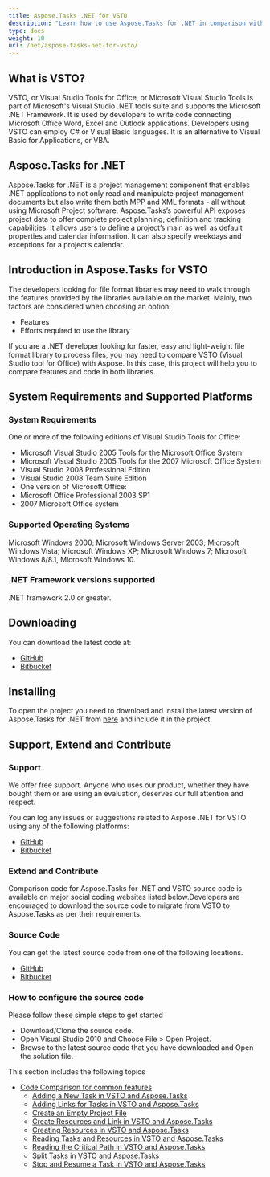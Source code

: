 ```yaml
---
title: Aspose.Tasks .NET for VSTO
description: "Learn how to use Aspose.Tasks for .NET in comparison with Visual Studio Tools for Office."
type: docs
weight: 10
url: /net/aspose-tasks-net-for-vsto/
---
```


## **What is VSTO?**
VSTO, or Visual Studio Tools for Office, or Microsoft Visual Studio Tools is part of Microsoft's Visual Studio .NET tools suite and supports the Microsoft .NET Framework. It is used by developers to write code connecting Microsoft Office Word, Excel and Outlook applications. Developers using VSTO can employ C# or Visual Basic languages. It is an alternative to Visual Basic for Applications, or VBA.

## **Aspose.Tasks for .NET**
Aspose.Tasks for .NET is a project management component that enables .NET applications to not only read and manipulate project management documents but also write them both MPP and XML formats - all without using Microsoft Project software.
Aspose.Tasks’s powerful API exposes project data to offer complete project planning, definition and tracking capabilities. It allows users to define a project’s main as well as default properties and calendar information. It can also specify weekdays and exceptions for a project’s calendar.

## **Introduction in Aspose.Tasks for VSTO**
The developers looking for file format libraries may need to walk through the features provided by the libraries available on the market. Mainly, two factors are considered when choosing an option:

- Features
- Efforts required to use the library

If you are a .NET developer looking for faster, easy and light-weight file format library to process files, you may need to compare VSTO (Visual Studio tool for Office) with Aspose. In this case, this project will help you to compare features and code in both libraries.

## **System Requirements and Supported Platforms**

### **System Requirements**
One or more of the following editions of Visual Studio Tools for Office:

- Microsoft Visual Studio 2005 Tools for the Microsoft Office System
- Microsoft Visual Studio 2005 Tools for the 2007 Microsoft Office System
- Visual Studio 2008 Professional Edition
- Visual Studio 2008 Team Suite Edition
- One version of Microsoft Office:
- Microsoft Office Professional 2003 SP1
- 2007 Microsoft Office system

### **Supported Operating Systems**
Microsoft Windows 2000; Microsoft Windows Server 2003; Microsoft Windows Vista; Microsoft Windows XP; Microsoft Windows 7; Microsoft Windows 8/8.1, Microsoft Windows 10.

### **.NET Framework versions supported**
.NET framework 2.0 or greater.

## **Downloading**
You can download the latest code at:

- [GitHub](https://github.com/asposemarketplace/Aspose_for_VSTO/releases)
- [Bitbucket](https://bitbucket.org/asposemarketplace/aspose-for-vsto/downloads/)

## **Installing**
To open the project you need to download and install the latest version of Aspose.Tasks for .NET from [here](https://products.aspose.com/tasks/net) and include it in the project.

## **Support, Extend and Contribute**

### **Support**
We offer free support. Anyone who uses our product, whether they have bought them or are using an evaluation, deserves our full attention and respect.

You can log any issues or suggestions related to Aspose .NET for VSTO using any of the following platforms:

- [GitHub](https://github.com/asposemarketplace/Aspose_for_VSTO)
- [Bitbucket](https://bitbucket.org/asposemarketplace/aspose-for-vsto/src/master/)

### **Extend and Contribute**
Comparison code for Aspose.Tasks for .NET and VSTO source code is available on major social coding websites listed below.Developers are encouraged to download the source code to migrate from VSTO to Aspose.Tasks as per their requirements.

### **Source Code**
You can get the latest source code from one of the following locations.

- [GitHub](https://github.com/asposemarketplace/Aspose_for_VSTO)
- [Bitbucket](https://bitbucket.org/asposemarketplace/aspose-for-vsto/src/master/)

### **How to configure the source code**
Please follow these simple steps to get started

- Download/Clone the source code.
- Open Visual Studio 2010 and Choose File > Open Project.
- Browse to the latest source code that you have downloaded and Open the solution file.

This section includes the following topics

- [Code Comparison for common features](/tasks/net/code-comparison-for-common-features/)
  - [Adding a New Task in VSTO and Aspose.Tasks](/tasks/net/adding-a-new-task-in-vsto-and-aspose-tasks/)
  - [Adding Links for Tasks in VSTO and Aspose.Tasks](/tasks/net/adding-links-for-tasks-in-vsto-and-aspose-tasks/)
  - [Create an Empty Project File](/tasks/net/create-an-empty-project-file/)
  - [Create Resources and Link in VSTO and Aspose.Tasks](/tasks/net/create-resources-and-link-in-vsto-and-aspose-tasks/)
  - [Creating Resources in VSTO and Aspose.Tasks](/tasks/net/creating-resources-in-vsto-and-aspose-tasks/)
  - [Reading Tasks and Resources in VSTO and Aspose.Tasks](/tasks/net/reading-tasks-and-resources-in-vsto-and-aspose-tasks/)
  - [Reading the Critical Path in VSTO and Aspose.Tasks](/tasks/net/reading-the-critical-path-in-vsto-and-aspose-tasks/)
  - [Split Tasks in VSTO and Aspose.Tasks](/tasks/net/split-tasks-in-vsto-and-aspose-tasks/)
  - [Stop and Resume a Task in VSTO and Aspose.Tasks](/tasks/net/stop-and-resume-a-task-in-vsto-and-aspose-tasks/)
